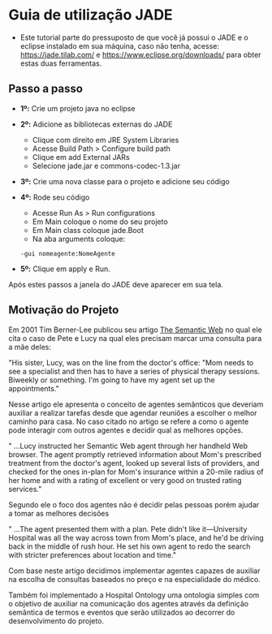 # Guia de utilização JADE

* Este tutorial parte do pressuposto de que você já possui o JADE e o eclipse instalado em sua máquina, caso não tenha, acesse: https://jade.tilab.com/ e https://www.eclipse.org/downloads/ para obter estas duas ferramentas.

## Passo a passo

* **1º:** Crie um projeto java no eclipse

* **2º:** Adicione as bibliotecas externas do JADE
    - Clique com direito em JRE System Libraries
    - Acesse Build Path > Configure build path
    - Clique em add External JARs
    - Selecione jade.jar e commons-codec-1.3.jar

* **3º:** Crie uma nova classe para o projeto e adicione seu código

* **4º:** Rode seu código
    - Acesse Run As > Run configurations
    - Em Main coloque o nome do seu projeto
    - Em Main class coloque jade.Boot
    - Na aba arguments coloque:
     ```
     -gui nomeagente:NomeAgente
     ```

* **5º:** Clique em apply e Run.

Após estes passos a janela do JADE deve aparecer em sua tela.

## Motivação do Projeto

Em 2001 Tim Berner-Lee publicou seu artigo [The Semantic Web](https://www-sop.inria.fr/acacia/cours/essi2006/Scientific%20American_%20Feature%20Article_%20The%20Semantic%20Web_%20May%202001.pdf) no qual ele cita o caso de Pete e Lucy na qual eles precisam marcar uma consulta para a mãe deles:

"His sister, Lucy, was on the line from the doctor's office: "Mom needs to see a specialist and then has to have a series of physical therapy sessions. Biweekly or something. I'm going to have my agent set up the appointments."

Nesse artigo ele apresenta o conceito de agentes semânticos que deveriam auxiliar a realizar tarefas desde que agendar reuniões a escolher o melhor caminho para casa. No caso citado no artigo se refere a como o agente pode interagir com outros agentes e decidir qual as melhores opções.

" ...Lucy instructed her Semantic Web agent through her handheld Web browser. The agent promptly
retrieved information about Mom's prescribed treatment from the doctor's agent, looked up several lists of providers,
and checked for the ones in-plan for Mom's insurance within a 20-mile radius of her home and with a rating of
excellent or very good on trusted rating services." 

Segundo ele o foco dos agentes não é decidir pelas pessoas porém ajudar a tomar as melhores decisões

" ...The agent presented them with a plan. Pete didn't like it—University Hospital was all the way across
town from Mom's place, and he'd be driving back in the middle of rush hour. He set his own agent to redo the search
with stricter preferences about location and time."

Com base neste artigo decidimos implementar agentes capazes de auxiliar na escolha de consultas baseados no preço e na especialidade do médico.

Também foi implementado a Hospital Ontology uma ontologia simples com o objetivo de auxiliar na comunicação dos agentes através da definição semântica de termos e eventos que serão utilizados ao decorrer do desenvolvimento do projeto.
